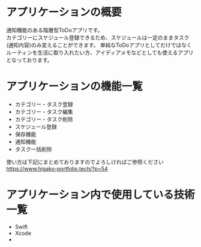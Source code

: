 # アプリケーションの概要
通知機能のある階層型ToDoアプリです。  
カテゴリーにスケジュール登録できるため、スケジュールは一定のままタスク(通知内容)のみ変えることができます。
単純なToDoアプリとしてだけではなくルーティンを生活に取り入れたい方、アイディアメモなどとしても使えるアプリとなっております。

# アプリケーションの機能一覧
- カテゴリー・タスク登録
- カテゴリー・タスク編集
- カテゴリー・タスク削除
- スケジュール登録
- 保存機能
- 通知機能
- タスク一括削除

使い方は下記にまとめておりますのでよろしければご参照ください  
https://www.higako-portfolio.tech/?p=54

# アプリケーション内で使用している技術一覧
- Swift
- Xcode
- 
